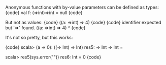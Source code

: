 Anonymous functions with by-value parameters can be defined as types:
{code}
val f: (=>int)=>int = null
{code}

But not as values:
{code}
((a: =>int) => 4)
{code}
{code}
identifier expected but '=>' found.
  ((a: =>int) => 4)
       ^
{code}

It's not so pretty, but this works:

{code}
scala> (a => 0): ((=> Int) => Int)
res5: => Int => Int = <function1>

scala> res5(sys.error(""))
res6: Int = 0
{code}
